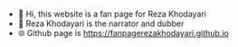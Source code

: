 - 👋 Hi, this website is a fan page for Reza Khodayari
- 🌱 Reza Khodayari is the narrator and dubber
- 🌐 Github page is https://fanpagerezakhodayari.github.io

<!---
fanpagerezakhodayari/fanpagerezakhodayari is a ✨ fan page ✨ for Reza Khodayari in three languages Persian (Farsi), English, and Turkish
--->
